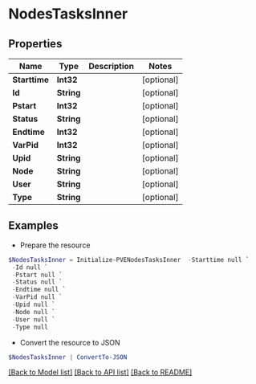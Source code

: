 # NodesTasksInner
## Properties

Name | Type | Description | Notes
------------ | ------------- | ------------- | -------------
**Starttime** | **Int32** |  | [optional] 
**Id** | **String** |  | [optional] 
**Pstart** | **Int32** |  | [optional] 
**Status** | **String** |  | [optional] 
**Endtime** | **Int32** |  | [optional] 
**VarPid** | **Int32** |  | [optional] 
**Upid** | **String** |  | [optional] 
**Node** | **String** |  | [optional] 
**User** | **String** |  | [optional] 
**Type** | **String** |  | [optional] 

## Examples

- Prepare the resource
```powershell
$NodesTasksInner = Initialize-PVENodesTasksInner  -Starttime null `
 -Id null `
 -Pstart null `
 -Status null `
 -Endtime null `
 -VarPid null `
 -Upid null `
 -Node null `
 -User null `
 -Type null
```

- Convert the resource to JSON
```powershell
$NodesTasksInner | ConvertTo-JSON
```

[[Back to Model list]](../README.md#documentation-for-models) [[Back to API list]](../README.md#documentation-for-api-endpoints) [[Back to README]](../README.md)

